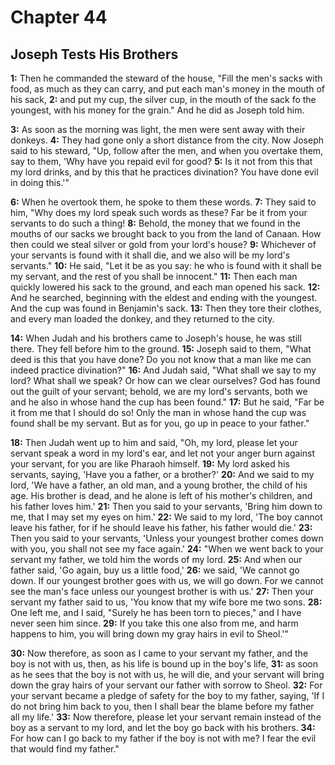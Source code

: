 # Chapter 44

## Joseph Tests His Brothers

**1:** Then he commanded the steward of the house, "Fill the men's sacks with food, as much as they can carry, and put each man's money in the mouth of his sack,
**2:** and put my cup, the silver cup, in the mouth of the sack fo the youngest, with his money for the grain." And he did as Joseph told him.

**3:** As soon as the morning was light, the men were sent away with their donkeys.
**4:** They had gone only a short distance from the city. Now Joseph said to his steward, "Up, follow after the men, and when you overtake them, say to them, 'Why have you repaid evil for good?
**5:** Is it not from this that my lord drinks, and by this that he practices divination? You have done evil in doing this.'"

**6:** When he overtook them, he spoke to them these words.
**7:** They said to him, "Why does my lord speak such words as these? Far be it from your servants to do such a thing!
**8:** Behold, the money that we found in the mouths of our sacks we brought back to you from the land of Canaan. How then could we steal silver or gold from your lord's house?
**9:** Whichever of your servants is found with it shall die, and we also will be my lord's servants."
**10:** He said, "Let it be as you say: he who is found with it shall be my servant, and the rest of you shall be innocent."
**11:** Then each man quickly lowered his sack to the ground, and each man opened his sack.
**12:** And he searched, beginning with the eldest and ending with the youngest. And the cup was found in Benjamin's sack.
**13:** Then they tore their clothes, and every man loaded the donkey, and they returned to the city.

**14:** When Judah and his brothers came to Joseph's house, he was still there. They fell before him to the ground.
**15:** Joseph said to them, "What deed is this that you have done? Do you not know that a man like me can indeed practice divination?"
**16:** And Judah said, "What shall we say to my lord? What shall we speak? Or how can we clear ourselves? God has found out the guilt of your servant; behold, we are my lord's servants, both we and he also in whose hand the cup has been found."
**17:** But he said, "Far be it from me that I should do so! Only the man in whose hand the cup was found shall be my servant. But as for you, go up in peace to your father."

**18:** Then Judah went up to him and said, "Oh, my lord, please let your servant speak a word in my lord's ear, and let not your anger burn against your servant, for you are like Pharaoh himself.
**19:** My lord asked his servants, saying, 'Have you a father, or a brother?'
**20:** And we said to my lord, 'We have a father, an old man, and a young brother, the child of his age. His brother is dead, and he alone is left of his mother's children, and his father loves him.'
**21:** Then you said to your servants, 'Bring him down to me, that I may set my eyes on him.'
**22:** We said to my lord, 'The boy cannot leave his father, for if he should leave his father, his father would die.'
**23:** Then you said to your servants, 'Unless your youngest brother comes down with you, you shall not see my face again.'
**24:** "When we went back to your servant my father, we told him the words of my lord.
**25:** And when our father said, 'Go again, buy us a little food,'
**26:** we said, 'We cannot go down. If our youngest brother goes with us, we will go down. For we cannot see the man's face unless our youngest brother is with us.'
**27:** Then your servant my father said to us, 'You know that my wife bore me two sons.
**28:** One left me, and I said, "Surely he has been torn to pieces," and I have never seen him since.
**29:** If you take this one also from me, and harm happens to him, you will bring down my gray hairs in evil to Sheol.'"

**30:** Now therefore, as soon as I came to your servant my father, and the boy is not with us, then, as his life is bound up in the boy's life,
**31:** as soon as he sees that the boy is not with us, he will die, and your servant will bring down the gray hairs of your servant our father with sorrow to Sheol.
**32:** For your servant became a pledge of safety for the boy to my father, saying, 'If I do not bring him back to you, then I shall bear the blame before my father all my life.'
**33:** Now therefore, please let your servant remain instead of the boy as a servant to my lord, and let the boy go back with his brothers.
**34:** For how can I go back to my father if the boy is not with me? I fear the evil that would find my father."
